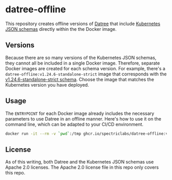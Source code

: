 # datree-offline

This repository creates offline versions of [Datree](https://datree.io) that include [Kubernetes JSON schemas](https://github.com/yannh/kubernetes-json-schema) directly within the the Docker image.

## Versions

Because there are so many versions of the Kubernetes JSON schemas, they cannot all be included in a single Docker image.  Therefore, separate Docker images are created for each schema version.  For example, there's a `datree-offline:v1.24.6-standalone-strict` image that corresponds with the [v1.24.6-standalone-strict schema](https://github.com/yannh/kubernetes-json-schema/tree/master/v1.24.6-standalone-strict).  Choose the image that matches the Kubernetes version you have deployed.

## Usage

The `ENTRYPOINT` for each Docker image already includes the necessary parameters to use Datree in an offline manner.  Here's how to use it on the command line, which can be adapted to your CI/CD environment.

```sh
docker run -it --rm -v `pwd`:/tmp ghcr.io/spectriclabs/datree-offline:v1.24.6-standalone-strict test /tmp/somefile.yaml
```

## License

As of this writing, both Datree and the Kubernetes JSON schemas use Apache 2.0 licenses.  The Apache 2.0 license file in this repo only covers this repo.

